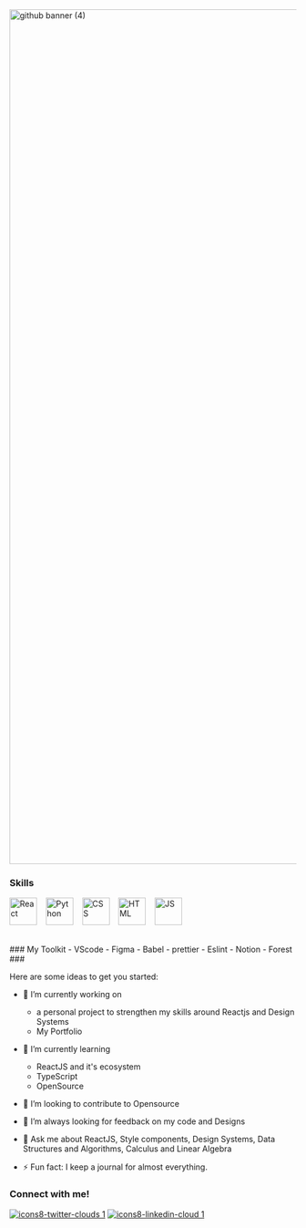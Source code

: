 
<img width="1500" alt="github banner (4)" src="https://user-images.githubusercontent.com/47380034/148188002-c51b87f3-a417-4f1a-9c2d-cae3a18b145b.png">


### Skills

<img width="48" alt="React" src="https://user-images.githubusercontent.com/47380034/148199731-acf8b779-e8d4-469e-b0e0-b4cd5a74e531.png">&nbsp; &nbsp;
<img width="48" alt="Python" src="https://user-images.githubusercontent.com/47380034/148199746-d133c606-23f1-4c8a-a7f4-fe60c63136fe.png">&nbsp; &nbsp;
<img width="48" alt="CSS" src="https://user-images.githubusercontent.com/47380034/148199753-bd4cef21-4f19-4016-9c17-52f7950849c8.png">&nbsp; &nbsp;
<img width="48" alt="HTML" src="https://user-images.githubusercontent.com/47380034/148199757-8d4b54dc-fa5b-4f19-a944-c9df8f832121.png">&nbsp; &nbsp;
<img width="48" alt="JS" src="https://user-images.githubusercontent.com/47380034/148199760-749674b3-6709-4e4d-bc14-cca34dd1da21.png">&nbsp; &nbsp;
<!-- 
![ReactJs](https://user-images.githubusercontent.com/47380034/148198693-7b403d1e-abbf-4df9-870d-9913260b0f8c.png) &nbsp; &nbsp;
![CSS](https://user-images.githubusercontent.com/47380034/148198704-c412057f-1f61-4db1-9b2b-b21a388d5123.png) &nbsp; &nbsp;
![HTML](https://user-images.githubusercontent.com/47380034/148198705-976bec8a-0fa0-4264-864e-3b7ac1b0ba93.png) &nbsp; &nbsp;
![JS](https://user-images.githubusercontent.com/47380034/148198712-a462e45d-60a0-4f55-82a6-6bb259e96bed.png) &nbsp; &nbsp;
![python](https://user-images.githubusercontent.com/47380034/148198702-b843eab3-378d-4e52-a5f5-8a38307dfe4b.png) &nbsp; &nbsp; -->


</br>
### My Toolkit
- VScode
- Figma
- Babel
- prettier
- Eslint
- Notion
- Forest




</br>
### 

Here are some ideas to get you started:

- 🔭 I’m currently working on 
  - a personal project to strengthen my skills around Reactjs and Design Systems
  - My Portfolio

- 🌱 I’m currently learning 
  - ReactJS and it's ecosystem
  - TypeScript
  - OpenSource

- 👯 I’m looking to contribute to Opensource

- 🤔 I’m always looking for feedback on my code and Designs

- 💬 Ask me about ReactJS, Style components, Design Systems, Data Structures and Algorithms, Calculus and Linear Algebra

- ⚡ Fun fact: I keep a journal for almost everything. 


### Connect with me!
[![icons8-twitter-clouds 1](https://user-images.githubusercontent.com/47380034/148194897-05eb59ae-ecdf-4519-8bee-37088aae8281.png)]()
[![icons8-linkedin-cloud 1](https://user-images.githubusercontent.com/47380034/148194895-80a9053f-9a9c-40c3-b7ee-70d4852e638a.png)](https://www.linkedin.com/in/nisha-chauhan-31197b17b/)
